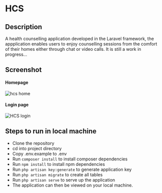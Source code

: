 # HCS

## Description
A health counselling application developed in the Laravel framework, the appplication enables users to enjoy counselling sessions from the comfort of their homes either through chat or video calls.
It is still a work in progress...

## Screenshot
#### Homepage
![hcs home](https://user-images.githubusercontent.com/43953425/151820511-40400477-d480-42f0-9364-f274bd43db8a.PNG) 

#### Login page
![HCS login](https://user-images.githubusercontent.com/43953425/151820612-0ee91bec-5d00-408e-984a-940e617898fd.PNG)


## Steps to run in local machine
- Clone the repository
- cd into project directory
- Copy .env.example to .env
- Run ```composer install``` to install composer dependencies
- Run ```npm install``` to install npm dependencies
- Run ```php artisan key:generate``` to generate application key
- Run ```php artisan migrate``` to create all tables
- Run ```php artisan serve``` to serve up the application
- The application can then be viewed on your local machine.

